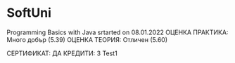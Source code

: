 # SoftUni

Programming Basics with Java srtarted on 08.01.2022
ОЦЕНКА ПРАКТИКА: Много добър (5.39)
ОЦЕНКА ТЕОРИЯ: Отличен (5.60)
	
СЕРТИФИКАТ: ДА
КРЕДИТИ: 3
Test1
